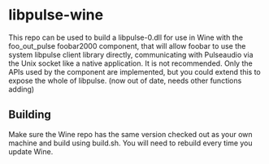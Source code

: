 # libpulse-wine
This repo can be used to build a libpulse-0.dll for use in Wine with the foo_out_pulse foobar2000 component, that will allow foobar to use the system libpulse client library directly, communicating with Pulseaudio via the Unix socket like a native application. It is not recommended.
Only the APIs used by the component are implemented, but you could extend this to expose the whole of libpulse. (now out of date, needs other functions adding)

## Building
Make sure the Wine repo has the same version checked out as your own machine and build using build.sh. You will need to rebuild every time you update Wine.
